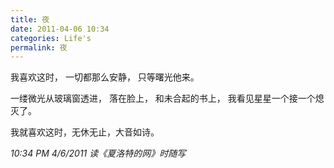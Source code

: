 ```yaml
---
title: 夜
date: 2011-04-06 10:34
categories: Life's
permalink: 夜
---
```


我喜欢这时，
一切都那么安静，
只等曙光他来。

一缕微光从玻璃窗透进，
落在脸上，
和未合起的书上，
我看见星星一个接一个熄灭了。
 
我就喜欢这时，无休无止，大音如诗。 

*10:34 PM 4/6/2011 读《夏洛特的网》时随写*